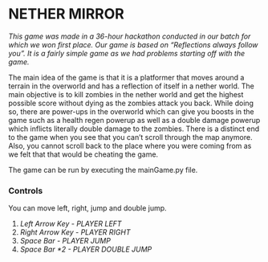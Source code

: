 # NETHER MIRROR

*This game was made in a 36-hour hackathon conducted in our batch for which we won first place. Our game is based on “Reflections always follow you”. It is a fairly simple game as we had problems starting off with the game.*

The main idea of the game is that it is a platformer that moves around a terrain in the overworld and has a reflection of itself in a nether world. The main objective is to kill zombies in the nether world and get the highest possible score without dying as the zombies attack you back. While doing so, there are power-ups in the overworld which can give you boosts in the game such as a health regen powerup as well as a double damage powerup which inflicts literally double damage to the zombies. There is a distinct end to the game when you see that you can’t scroll through the map anymore.  Also, you cannot scroll back to the place where you were coming from as we felt that that would be cheating the game.

The game can be run by executing the mainGame.py file. 


### Controls

You can move left, right, jump and double jump.
1. *Left Arrow Key - PLAYER LEFT*
1. *Right Arrow Key - PLAYER RIGHT*  
1. *Space Bar - PLAYER JUMP*
1. *Space Bar \*2 - PLAYER DOUBLE JUMP*
